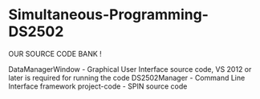 # Simultaneous-Programming-DS2502

OUR SOURCE CODE BANK !

DataManagerWindow - Graphical User Interface source code, VS 2012 or later is required for running the code
DS2502Manager - Command Line Interface framework
project-code - SPIN source code
